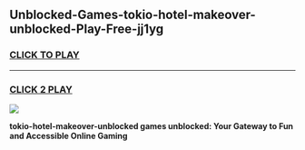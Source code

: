 
## Unblocked-Games-tokio-hotel-makeover-unblocked-Play-Free-jj1yg
<h3>
<a href="https://premium76.site?title=tokio-hotel-makeover-unblocked&ref=12A">CLICK TO PLAY</a></h3>
<hr>

<h3>
<a href="https://premium76.site?title=tokio-hotel-makeover-unblocked&ref=12A">CLICK 2 PLAY</a>
  
</h3>

<a href="https://premium76.site?title=tokio-hotel-makeover-unblocked&ref=12A"><img src="https://clearcache.store/games.png"></a>


**tokio-hotel-makeover-unblocked games unblocked: Your Gateway to Fun and Accessible Online Gaming**

